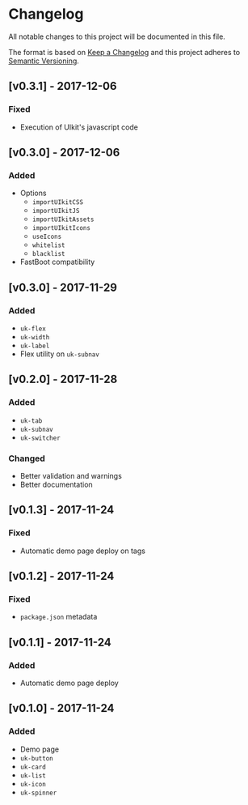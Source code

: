# Changelog
All notable changes to this project will be documented in this file.

The format is based on [Keep a Changelog](http://keepachangelog.com/en/1.0.0/)
and this project adheres to [Semantic Versioning](http://semver.org/spec/v2.0.0.html).

## [v0.3.1] - 2017-12-06

### Fixed
- Execution of UIkit's javascript code

## [v0.3.0] - 2017-12-06

### Added
- Options
  - `importUIkitCSS`
  - `importUIkitJS`
  - `importUIkitAssets`
  - `importUIkitIcons`
  - `useIcons`
  - `whitelist`
  - `blacklist`
- FastBoot compatibility

## [v0.3.0] - 2017-11-29

### Added
- `uk-flex`
- `uk-width`
- `uk-label`
- Flex utility on `uk-subnav`

## [v0.2.0] - 2017-11-28

### Added
- `uk-tab`
- `uk-subnav`
- `uk-switcher`

### Changed
- Better validation and warnings
- Better documentation

## [v0.1.3] - 2017-11-24

### Fixed
- Automatic demo page deploy on tags

## [v0.1.2] - 2017-11-24

### Fixed
- `package.json` metadata

## [v0.1.1] - 2017-11-24

### Added
- Automatic demo page deploy

## [v0.1.0] - 2017-11-24

### Added
- Demo page
- `uk-button`
- `uk-card`
- `uk-list`
- `uk-icon`
- `uk-spinner`
